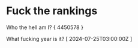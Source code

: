 # Fuck the rankings

Who the hell am I?
{ 4450578 }

What fucking year is it?
[ 2024-07-25T03:00:00Z ]
